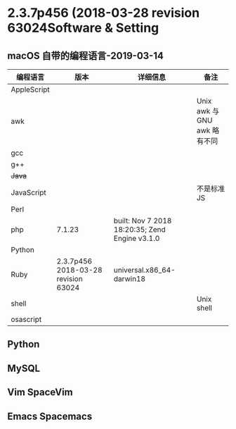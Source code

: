 # 2.3.7p456 (2018-03-28 revision 63024Software & Setting

## macOS 自带的编程语言-2019-03-14



| 编程语言 | 版本                        | 详细信息 | 备注 |
| -------- | --------------------------- | -------- | -------- |
| AppleScript |  |  |  |
| awk |  |  | Unix awk 与 GNU awk 略有不同 |
| gcc |  |  |  |
| g++ |  |  |  |
| ~~Java~~ |  |  |  |
| JavaScript |  |  | 不是标准 JS |
| Perl |  |  |  |
| php | 7.1.23 | built: Nov  7 2018 18:20:35; Zend Engine v3.1.0 |  |
| Python |  |  |  |
| Ruby    | 2.3.7p456 2018-03-28 revision 63024 | universal.x86_64-darwin18 |  |
| shell |  |  | Unix shell |
| osascript |  |  |  |



## Python

## MySQL

## Vim SpaceVim

## Emacs Spacemacs



